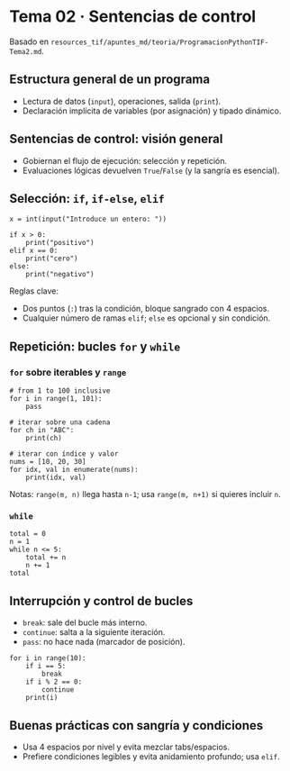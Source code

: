 # Tema 02 · Sentencias de control

Basado en `resources_tif/apuntes_md/teoria/ProgramacionPythonTIF-Tema2.md`.

## Estructura general de un programa

- Lectura de datos (`input`), operaciones, salida (`print`).
- Declaración implícita de variables (por asignación) y tipado dinámico.

## Sentencias de control: visión general

- Gobiernan el flujo de ejecución: selección y repetición.
- Evaluaciones lógicas devuelven `True`/`False` (y la sangría es esencial).

## Selección: `if`, `if-else`, `elif`

```{code-cell} ipython3
x = int(input("Introduce un entero: "))

if x > 0:
    print("positivo")
elif x == 0:
    print("cero")
else:
    print("negativo")
```

Reglas clave:
- Dos puntos (`:`) tras la condición, bloque sangrado con 4 espacios.
- Cualquier número de ramas `elif`; `else` es opcional y sin condición.

## Repetición: bucles `for` y `while`

### `for` sobre iterables y `range`

```{code-cell} ipython3
# from 1 to 100 inclusive
for i in range(1, 101):
    pass

# iterar sobre una cadena
for ch in "ABC":
    print(ch)

# iterar con índice y valor
nums = [10, 20, 30]
for idx, val in enumerate(nums):
    print(idx, val)
```

Notas: `range(m, n)` llega hasta `n-1`; usa `range(m, n+1)` si quieres incluir `n`.

### `while`

```{code-cell} ipython3
total = 0
n = 1
while n <= 5:
    total += n
    n += 1
total
```

## Interrupción y control de bucles

- `break`: sale del bucle más interno.
- `continue`: salta a la siguiente iteración.
- `pass`: no hace nada (marcador de posición).

```{code-cell} ipython3
for i in range(10):
    if i == 5:
        break
    if i % 2 == 0:
        continue
    print(i)
```

## Buenas prácticas con sangría y condiciones

- Usa 4 espacios por nivel y evita mezclar tabs/espacios.
- Prefiere condiciones legibles y evita anidamiento profundo; usa `elif`.
